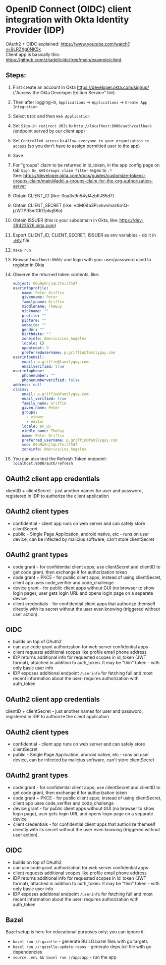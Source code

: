 # OpenID Connect (OIDC) client integration with Okta Identity Provider (IDP)

OAuth2 + OIDC explained: https://www.youtube.com/watch?v=9LRZXg0NK5k  
Client app is basically this: https://github.com/zitadel/oidc/tree/main/example/client

## Steps:
1. First create an account in Okta https://developer.okta.com/signup/ ("Access the Okta Developer Edition Service" tile).
1. Then after logging-in, `Applications` -> `Applications`  -> `Create App Integration` 
1. Select `OIDC` and then `Web Application`
1. Set `Sign-in redirect URIs` to `http://localhost:8000/auth/callback` (endpoint served by our client app)
1. Set `Controlled access` to `Allow everyone in your organization to access` (so you don't have to assign permitted user to the app)
1. Save
1. For "groups" claim to be returned in id_token, in the app config page on tab `Sign On`, set `Groups claim filter` regex to `.*`  
See: https://developer.okta.com/docs/guides/customize-tokens-groups-claim/main/#add-a-groups-claim-for-the-org-authorization-server

1. Obtain CLIENT_ID (like: 0oa3v9n54yf4zbKJ85d7)
1. Obtain CLIENT_SECRET (like: v4M04a3PLvkvvInaz6o1Q-jzWTPR5mGRITpkqSKo)
1. Obtain ISSUER (this is your subdomain in Okta, like: https://dev-39423526.okta.com)
1. Export CLIENT_ID, CLIENT_SECRET, ISSUER as env variables - do it in [.env](./.env) file
1. `make run`
1. Browse `localhost:8000/` and login with your user/password used to register in Okta
1. Observe the returned token contents, like:
    ```yaml
    subject: 00u9w8nj1qLtTeilf5d7
    userinfoprofile:
        name: Peter Griffin
        givenname: Peter
        familyname: Griffin
        middlename: TheGuy
        nickname: ""
        profile: ""
        picture: ""
        website: ""
        gender: ""
        birthdate: ""
        zoneinfo: America/Los_Angeles
        locale: {}
        updatedat: 0
        preferredusername: p.griffin@familyguy.com
    userinfoemail:
        email: p.griffin@familyguy.com
        emailverified: true
    userinfophone:
        phonenumber: ""
        phonenumberverified: false
    address: null
    claims:
        email: p.griffin@familyguy.com
        email_verified: true
        family_name: Griffin
        given_name: Peter
        groups:
          - viewer
          - editor
        locale: en_US
        middle_name: TheGuy
        name: Peter Griffin
        preferred_username: p.griffin@familyguy.com
        sub: 00u9w8nj1qLtTeilf5d7
        zoneinfo: America/Los_Angeles
    ```
1. You can also test the Refresh Token endpoint: `localhost:8000/auth/refresh`

## OAuth2 client app credentials

clientID + clientSecret - just another names for user and password, registered in IDP to authorize the client application

## OAuth2 client types

* confidential - client app runs on web server and can safely store clientSecret
* public - Single Page Application, android native, etc - runs on user device, can be infected by malicius software, can't store clientSecret

## OAuth2 grant types

* code grant - for confidential client apps; use clientSecret and clientID to get code grant, then exchange it for authorization token
* code grant + PKCE - for public client apps; instead of using clientSecret, client app uses code_verifier and code_challenge
* device grant - for public client apps without GUI (no browser to show login page), user gets login URL and opens login page on a separate device
* client credentials - for confidential client apps that authorize themself directly with its secret without the user even knowing (triggered without user action).

## OIDC

* builds on top of OAuth2
* can use code grant authorization for web server confidential apps
* client requests additional scopes like profile email phone address
* IDP returns additional info for requested scopes in id_token (JWT format), attached in addition to auth_token. It may be "thin" token - with only basic user info
* IDP exposes additional endpoint `/userinfo` for fetching full and most recent information about the user; requires authorization with auth_token

## OAuth2 client app credentials

clientID + clientSecret - just another names for user and password, registered in IDP to authorize the client application

## OAuth2 client types

* confidential - client app runs on web server and can safely store clientSecret
* public - Single Page Application, android native, etc - runs on user device, can be infected by malicius software, can't store clientSecret

## OAuth2 grant types

* code grant - for confidential client apps; use clientSecret and clientID to get code grant, then exchange it for authorization token
* code grant + PKCE - for public client apps; instead of using clientSecret, client app uses code_verifier and code_challenge
* device grant - for public client apps without GUI (no browser to show login page), user gets login URL and opens login page on a separate device
* client credentials - for confidential client apps that authorize themself directly with its secret without the user even knowing (triggered without user action).

## OIDC

* builds on top of OAuth2
* can use code grant authorization for web server confidential apps
* client requests additional scopes like profile email phone address
* IDP returns additional info for requested scopes in id_token (JWT format), attached in addition to auth_token. It may be "thin" token - with only basic user info
* IDP exposes additional endpoint `/userinfo` for fetching full and most recent information about the user; requires authorization with auth_token

## Bazel

Bazel setup is here for educational purposes only; you can ignore it.  
* `bazel run //:gazelle` - generate BUILD.bazel files with go targets
* `bazel run //:gazelle-update-repos` - generate deps.bzl file with go dependencies
* `source .env && bazel run //app:app` - run the app